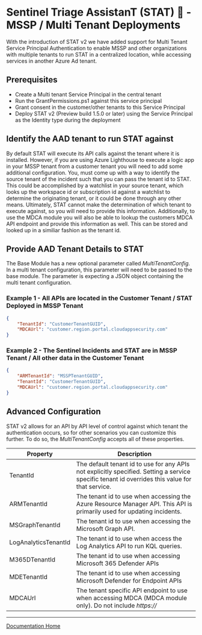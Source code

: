 # Sentinel Triage AssistanT (STAT) :hospital: - MSSP / Multi Tenant Deployments

With the introduction of STAT v2 we have added support for Multi Tenant Service Principal Authentication to enable MSSP and other organizations with multiple tenants to run STAT in a centralized location, while accessing services in another Azure Ad tenant.

## Prerequisites

* Create a Multi tenant Service Principal in the central tenant
* Run the GrantPermissions.ps1 against this service principal
* Grant consent in the customer/other tenants to this Service Principal
* Deploy STAT v2 (Preview build 1.5.0 or later) using the Service Principal as the Identity type during the deployment

## Identify the AAD tenant to run STAT against

By default STAT will execute its API calls against the tenant where it is installed.  However, if you are using Azure Lighthouse to execute a logic app in your MSSP tenant from a customer tenant you will need to add some additional configuration.  You, must come up with a way to identify the source tenant of the incident such that you can pass the tenant id to STAT.  This could be accomplished by a watchlist in your source tenant, which looks up the workspace id or subscription id against a watchlist to determine the originating tenant, or it could be done through any other means.  Ultimately, STAT cannot make the determination of which tenant to execute against, so you will need to provide this information.  Additionally, to use the MDCA module you will also be able to lookup the customers MDCA API endpoint and provide this information as well.  This can be stored and looked up in a similiar fashion as the tenant id.

## Provide AAD Tenant Details to STAT

The Base Module has a new optional parameter called *MultiTenantConfig*.  In a multi tenant configuration, this parameter will need to be passed to the base module.  The parameter is expecting a JSON object containing the multi tenant configuration.

### Example 1 - All APIs are located in the Customer Tenant / STAT Deployed in MSSP Tenant

```json
{
    "TenantId": "CustomerTenantGUID",
    "MDCAUrl": "customer.region.portal.cloudappsecurity.com"
}
```

### Example 2 - The Sentinel Incidents and STAT are in MSSP Tenant / All other data in the Customer Tenant

```json
{
    "ARMTenantId": "MSSPTenantGUID",
    "TenantId": "CustomerTenantGUID",
    "MDCAUrl": "customer.region.portal.cloudappsecurity.com"
}
```

## Advanced Configuration

STAT v2 allows for an API by API level of control against which tenant the authentication occurs, so for other scenarios you can customize this further.  To do so, the *MultiTenantConfig* accepts all of these properties.

|Property|Description|
|---|---|
|TenantId|The default tenant id to use for any APIs not explicitly specified. Setting a service specific tenant id overrides this value for that service.|
|ARMTenantId|The tenant id to use when accessing the Azure Resource Manager API. This API is primarily used for updating incidents.|
|MSGraphTenantId|The tenant id to use when accessing the Microsoft Graph API.|
|LogAnalyticsTenantId|The tenant id to use when access the Log Analytics API to run KQL queries.|
|M365DTenantId|The tenant id to use when accessing Microsoft 365 Defender APIs|
|MDETenantId|The tenant id to use when accessing Microsoft Defender for Endpoint APIs|
|MDCAUrl|The tenant specific API endpoint to use when accessing MDCA (MDCA module only). Do not include *https://*|


---
[Documentation Home](readme.md)
